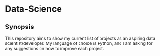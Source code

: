 # Data-Science

## Synopsis
This repository aims to show my current list of projects as an aspiring data scientist/developer. My language of choice is Python, and I am asking for any suggestions on how to improve each project.
